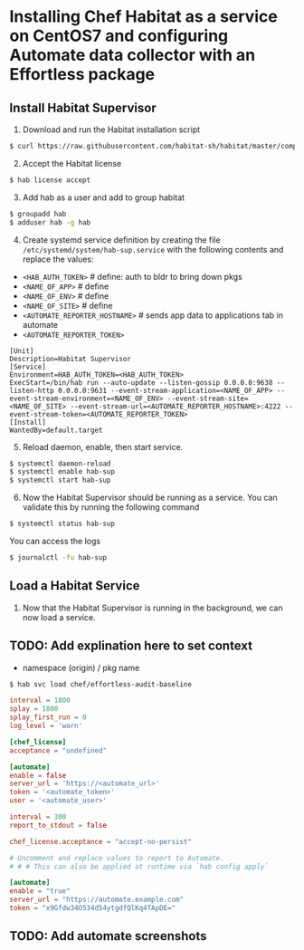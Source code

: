 # Installing Chef Habitat as a service on CentOS7 and configuring Automate data collector with an Effortless package

## Install Habitat Supervisor

1. Download and run the Habitat installation script
```bash
$ curl https://raw.githubusercontent.com/habitat-sh/habitat/master/components/hab/install.sh | bash
```
2. Accept the Habitat license
```bash
$ hab license accept
```
3. Add hab as a user and add to group habitat
```bash
$ groupadd hab
$ adduser hab -g hab
```
4. Create systemd service definition by creating the file `/etc/systemd/system/hab-sup.service` with the following contents and replace the values:
  - `<HAB_AUTH_TOKEN>` # define: auth to bldr to bring down pkgs
  - `<NAME_OF_APP>` # define 
  - `<NAME_OF_ENV>` # define
  - `<NAME_OF_SITE>` # define
  - `<AUTOMATE_REPORTER_HOSTNAME>` # sends app data to applications tab in automate
  - `<AUTOMATE_REPORTER_TOKEN>`

  ```
[Unit]
Description=Habitat Supervisor
[Service]
Environment=HAB_AUTH_TOKEN=<HAB_AUTH_TOKEN>
ExecStart=/bin/hab run --auto-update --listen-gossip 0.0.0.0:9638 --listen-http 0.0.0.0:9631 --event-stream-application=<NAME_OF_APP> --event-stream-environment=<NAME_OF_ENV> --event-stream-site=<NAME_OF_SITE> --event-stream-url=<AUTOMATE_REPORTER_HOSTNAME>:4222 --event-stream-token=<AUTOMATE_REPORTER_TOKEN>
[Install]
WantedBy=default.target
```
5. Reload daemon, enable, then start service.
```bash
$ systemctl daemon-reload
$ systemctl enable hab-sup
$ systemctl start hab-sup
```
6. Now the Habitat Supervisor should be running as a service. You can validate this by running the following command
```bash
$ systemctl status hab-sup
```
You can access the logs
```bash
$ journalctl -fu hab-sup
```
## Load a Habitat Service

1. Now that the Habitat Supervisor is running in the background, we can now load a service.
## TODO: Add explination here to set context
- namespace (origin) / pkg name
```bash
$ hab svc load chef/effortless-audit-baseline
```

```toml
interval = 1800
splay = 1800
splay_first_run = 0
log_level = 'warn'

[chef_license]
acceptance = "undefined"

[automate]
enable = false
server_url = 'https://<automate_url>'
token = '<automate_token>'
user = '<automate_user>'
```

```toml
interval = 300
report_to_stdout = false

chef_license.acceptance = "accept-no-persist"

# Uncomment and replace values to report to Automate.
# # # This can also be applied at runtime via `hab config apply`

[automate]
enable = "true"
server_url = "https://automate.example.com"
token = "x9Gfdw34O534d54ytgdfQlKq4TApDE="
```

## TODO: Add automate screenshots


